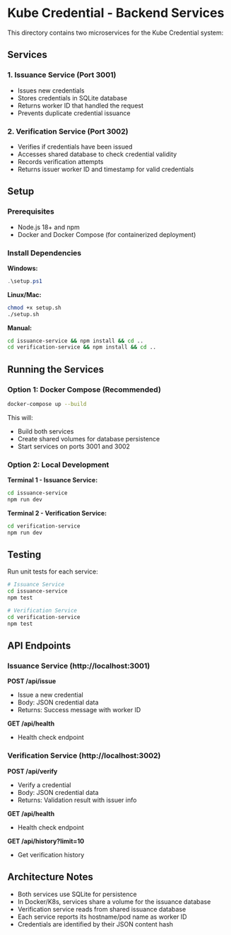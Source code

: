 # Kube Credential - Backend Services

This directory contains two microservices for the Kube Credential system:

## Services

### 1. Issuance Service (Port 3001)
- Issues new credentials
- Stores credentials in SQLite database
- Returns worker ID that handled the request
- Prevents duplicate credential issuance

### 2. Verification Service (Port 3002)
- Verifies if credentials have been issued
- Accesses shared database to check credential validity
- Records verification attempts
- Returns issuer worker ID and timestamp for valid credentials

## Setup

### Prerequisites
- Node.js 18+ and npm
- Docker and Docker Compose (for containerized deployment)

### Install Dependencies

**Windows:**
```powershell
.\setup.ps1
```

**Linux/Mac:**
```bash
chmod +x setup.sh
./setup.sh
```

**Manual:**
```bash
cd issuance-service && npm install && cd ..
cd verification-service && npm install && cd ..
```

## Running the Services

### Option 1: Docker Compose (Recommended)
```bash
docker-compose up --build
```

This will:
- Build both services
- Create shared volumes for database persistence
- Start services on ports 3001 and 3002

### Option 2: Local Development

**Terminal 1 - Issuance Service:**
```bash
cd issuance-service
npm run dev
```

**Terminal 2 - Verification Service:**
```bash
cd verification-service
npm run dev
```

## Testing

Run unit tests for each service:

```bash
# Issuance Service
cd issuance-service
npm test

# Verification Service
cd verification-service
npm test
```

## API Endpoints

### Issuance Service (http://localhost:3001)

**POST /api/issue**
- Issue a new credential
- Body: JSON credential data
- Returns: Success message with worker ID

**GET /api/health**
- Health check endpoint

### Verification Service (http://localhost:3002)

**POST /api/verify**
- Verify a credential
- Body: JSON credential data
- Returns: Validation result with issuer info

**GET /api/health**
- Health check endpoint

**GET /api/history?limit=10**
- Get verification history

## Architecture Notes

- Both services use SQLite for persistence
- In Docker/K8s, services share a volume for the issuance database
- Verification service reads from shared issuance database
- Each service reports its hostname/pod name as worker ID
- Credentials are identified by their JSON content hash
